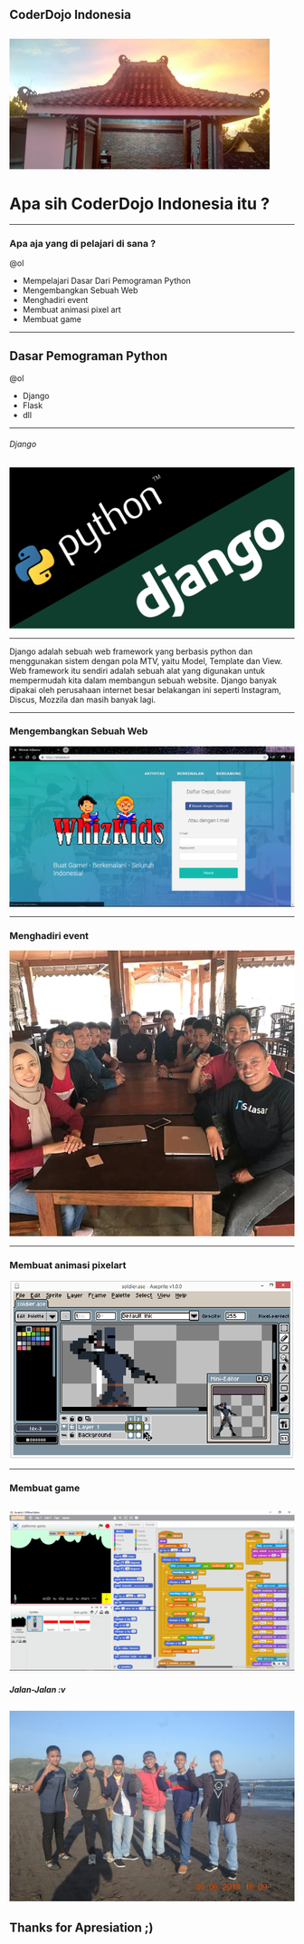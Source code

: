 ## CoderDojo Indonesia

![Flux Explained](https://raw.githubusercontent.com/amrullohrifq/Presentasi/master/cd.jpg)
---
# Apa sih CoderDojo Indonesia itu ?


---
### Apa aja yang di pelajari di sana ?

@ol

- Mempelajari Dasar Dari Pemograman Python
- Mengembangkan Sebuah Web
- Menghadiri event
- Membuat animasi pixel art
- Membuat game

---
## Dasar Pemograman Python

@ol

- Django
- Flask
- dll
 
---
###### Django

![Flux Explained](https://raw.githubusercontent.com/amrullohrifq/presentasi/master/1_u_Jr6FozmyMCi3pe9ZsoFg.png)

---

Django adalah sebuah web framework yang berbasis python dan menggunakan sistem dengan pola MTV, yaitu Model, Template dan View. Web framework itu sendiri adalah sebuah alat yang digunakan untuk mempermudah kita dalam membangun sebuah website. Django banyak dipakai oleh perusahaan internet besar belakangan ini seperti Instagram, Discus, Mozzila dan masih banyak lagi.

---

### Mengembangkan Sebuah Web
![Flux Explained](https://raw.githubusercontent.com/amrullohrifq/presentasi/master/wz.PNG)

---

### Menghadiri event

![Flux Explained](https://raw.githubusercontent.com/amrullohrifq/presentasi/master/IMG-20180926-WA0022.jpg)

---


### Membuat animasi pixelart
![Flux Explained](https://raw.githubusercontent.com/amrullohrifq/presentasi/master/mainscreenshot_aseprite.png)

---


### Membuat game

![Flux Explained](https://raw.githubusercontent.com/amrullohrifq/presentasi/master/sc.PNG)
---

##### Jalan-Jalan :v
![Flux Explained](https://raw.githubusercontent.com/amrullohrifq/presentasi/master/IMG-20180926-WA0023.jpg)
---
## Thanks for Apresiation ;)


